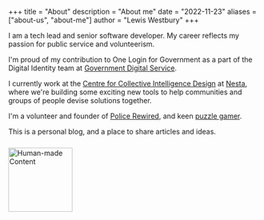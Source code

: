 +++
title = "About"
description = "About me"
date = "2022-11-23"
aliases = ["about-us", "about-me"]
author = "Lewis Westbury"
+++

I am a tech lead and senior software developer. My career reflects my passion for public service and volunteerism.

I'm proud of my contribution to One Login for Government as a part of the Digital Identity team at [Government Digital Service](https://www.gov.uk/government/organisations/government-digital-service).

I currently work at the [Centre for Collective Intelligence Design](https://www.nesta.org.uk/project/centre-collective-intelligence-design) at [Nesta](https://www.nesta.org.uk), where we're building some exciting new tools to help communities and groups of people devise solutions together.

I'm a volunteer and founder of [Police Rewired](https://policerewired.org), and keen [puzzle gamer](https://escapethereview.co.uk/profile/?user_id=11).

This is a personal blog, and a place to share articles and ideas.

<a href="https://nonbot.org/pledged/view/9ab24efd-96c0-42ff-84b8-7a0e022daebf" target="_blank">
	<img style="height:128px;margin-top:10px;margin-bottom:10px;" src="https://nonbot.org/images/nonbot_pledged_logo.svg" alt="Human-made Content">
</a>